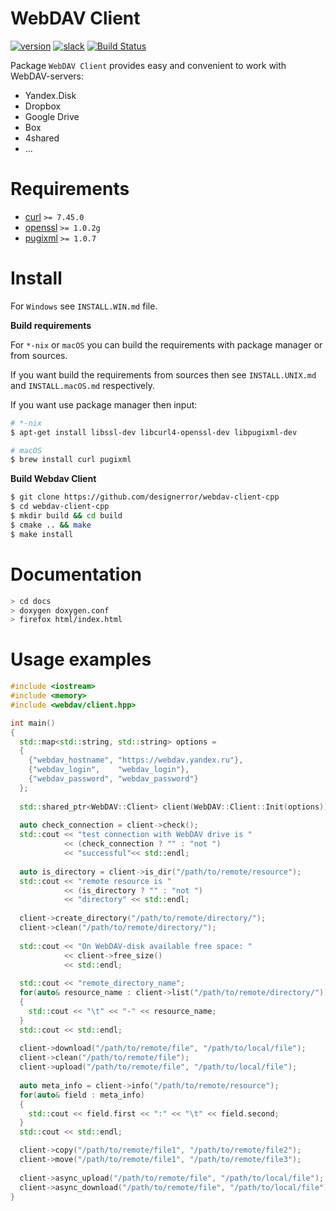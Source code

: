 WebDAV Client
===
[![version](https://img.shields.io/badge/version-0.9.6-brightgreen.svg)](https://github.com/designerror/webdav-client-cpp/releases/tag/v0.9.6)
[![slack](https://img.shields.io/badge/slack-online-E32475.svg)](http://webdav.slack.com)
[![Build Status](https://travis-ci.org/designerror/webdav-client-cpp.svg?branch=v0.9.6)](https://travis-ci.org/designerror/webdav-client-cpp)

Package ```WebDAV Client``` provides easy and convenient to work with WebDAV-servers:

 - Yandex.Disk
 - Dropbox
 - Google Drive
 - Box
 - 4shared
 - ...

Requirements
===

 - [curl](https://github.com/curl/curl) `>= 7.45.0`
 - [openssl](https://github.com/openssl/openssl) `>= 1.0.2g`
 - [pugixml](https://github.com/zeux/pugixml) `>= 1.0.7`

Install
===

For `Windows` see `INSTALL.WIN.md` file.

**Build requirements**

For `*-nix` or `macOS` you can build the requirements with package manager or from sources.

If you want build the requirements from sources then see `INSTALL.UNIX.md` and `INSTALL.macOS.md` respectively.

If you want use package manager then input:

```bash
# *-nix
$ apt-get install libssl-dev libcurl4-openssl-dev libpugixml-dev

# macOS
$ brew install curl pugixml
```

**Build Webdav Client**

```bash
$ git clone https://github.com/designerror/webdav-client-cpp
$ cd webdav-client-cpp
$ mkdir build && cd build
$ cmake .. && make
$ make install
```

Documentation
===

```bash
> cd docs
> doxygen doxygen.conf
> firefox html/index.html
```

Usage examples
===

```c++
#include <iostream>
#include <memory>
#include <webdav/client.hpp>

int main()
{
  std::map<std::string, std::string> options =
  {
    {"webdav_hostname", "https://webdav.yandex.ru"},
    {"webdav_login",    "webdav_login"},
    {"webdav_password", "webdav_password"}
  };
            
  std::shared_ptr<WebDAV::Client> client(WebDAV::Client::Init(options));
  
  auto check_connection = client->check();
  std::cout << "test connection with WebDAV drive is " 
            << (check_connection ? "" : "not ")
            << "successful"<< std::endl;
  
  auto is_directory = client->is_dir("/path/to/remote/resource");
  std::cout << "remote resource is " 
            << (is_directory ? "" : "not ") 
            << "directory" << std::endl;
  
  client->create_directory("/path/to/remote/directory/");
  client->clean("/path/to/remote/directory/");
  
  std::cout << "On WebDAV-disk available free space: " 
            << client->free_size() 
            << std::endl;
  
  std::cout << "remote_directory_name";
  for(auto& resource_name : client->list("/path/to/remote/directory/"))
  {
    std::cout << "\t" << "-" << resource_name;
  }
  std::cout << std::endl;
  
  client->download("/path/to/remote/file", "/path/to/local/file");
  client->clean("/path/to/remote/file");
  client->upload("/path/to/remote/file", "/path/to/local/file");
  
  auto meta_info = client->info("/path/to/remote/resource");
  for(auto& field : meta_info)
  {
    std::cout << field.first << ":" << "\t" << field.second;
  }
  std::cout << std::endl;

  client->copy("/path/to/remote/file1", "/path/to/remote/file2");
  client->move("/path/to/remote/file1", "/path/to/remote/file3");
  
  client->async_upload("/path/to/remote/file", "/path/to/local/file");
  client->async_download("/path/to/remote/file", "/path/to/local/file");
}
```
